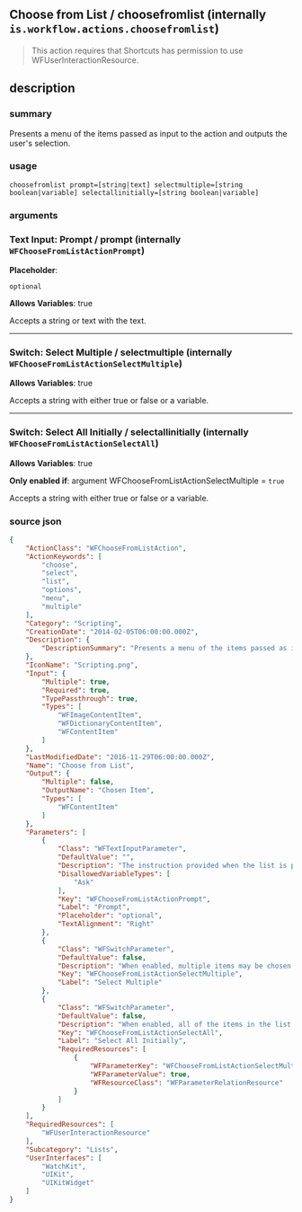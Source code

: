 
## Choose from List / choosefromlist (internally `is.workflow.actions.choosefromlist`)


> This action requires that Shortcuts has permission to use WFUserInteractionResource.


## description
### summary
Presents a menu of the items passed as input to the action and outputs the user's selection.


### usage
`choosefromlist prompt=[string|text] selectmultiple=[string boolean|variable] selectallinitially=[string boolean|variable]`

### arguments
### Text Input: Prompt / prompt (internally `WFChooseFromListActionPrompt`)
**Placeholder**:
```
optional
```
**Allows Variables**: true



Accepts a string 
or text
with the text.

---

### Switch: Select Multiple / selectmultiple (internally `WFChooseFromListActionSelectMultiple`)
**Allows Variables**: true



Accepts a string with either true or false
or a variable.

---

### Switch: Select All Initially / selectallinitially (internally `WFChooseFromListActionSelectAll`)
**Allows Variables**: true

**Only enabled if**: argument WFChooseFromListActionSelectMultiple = `true`

Accepts a string with either true or false
or a variable.

### source json

```json
{
	"ActionClass": "WFChooseFromListAction",
	"ActionKeywords": [
		"choose",
		"select",
		"list",
		"options",
		"menu",
		"multiple"
	],
	"Category": "Scripting",
	"CreationDate": "2014-02-05T06:00:00.000Z",
	"Description": {
		"DescriptionSummary": "Presents a menu of the items passed as input to the action and outputs the user's selection."
	},
	"IconName": "Scripting.png",
	"Input": {
		"Multiple": true,
		"Required": true,
		"TypePassthrough": true,
		"Types": [
			"WFImageContentItem",
			"WFDictionaryContentItem",
			"WFContentItem"
		]
	},
	"LastModifiedDate": "2016-11-29T06:00:00.000Z",
	"Name": "Choose from List",
	"Output": {
		"Multiple": false,
		"OutputName": "Chosen Item",
		"Types": [
			"WFContentItem"
		]
	},
	"Parameters": [
		{
			"Class": "WFTextInputParameter",
			"DefaultValue": "",
			"Description": "The instruction provided when the list is presented.",
			"DisallowedVariableTypes": [
				"Ask"
			],
			"Key": "WFChooseFromListActionPrompt",
			"Label": "Prompt",
			"Placeholder": "optional",
			"TextAlignment": "Right"
		},
		{
			"Class": "WFSwitchParameter",
			"DefaultValue": false,
			"Description": "When enabled, multiple items may be chosen from the list.",
			"Key": "WFChooseFromListActionSelectMultiple",
			"Label": "Select Multiple"
		},
		{
			"Class": "WFSwitchParameter",
			"DefaultValue": false,
			"Description": "When enabled, all of the items in the list will start out selected when Choose from List is presented.",
			"Key": "WFChooseFromListActionSelectAll",
			"Label": "Select All Initially",
			"RequiredResources": [
				{
					"WFParameterKey": "WFChooseFromListActionSelectMultiple",
					"WFParameterValue": true,
					"WFResourceClass": "WFParameterRelationResource"
				}
			]
		}
	],
	"RequiredResources": [
		"WFUserInteractionResource"
	],
	"Subcategory": "Lists",
	"UserInterfaces": [
		"WatchKit",
		"UIKit",
		"UIKitWidget"
	]
}
```
